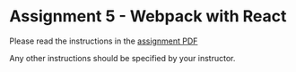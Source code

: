 # Assignment 5 - Webpack with React

Please read the instructions in the [assignment PDF](dmit2008-assignment-05.pdf)

Any other instructions should be specified by your instructor.
